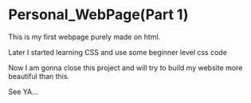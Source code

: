 # Personal_WebPage(Part 1)
This is my first webpage purely made on html.

Later I started learning CSS and use some beginner level css code

Now I am gonna close this project and will try to build my website more beautiful than this.

See YA...
